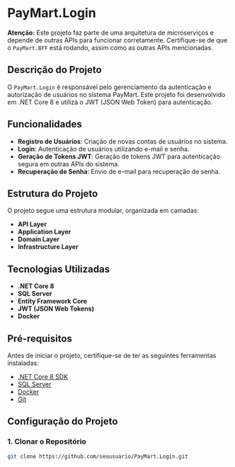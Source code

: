 # PayMart.Login

**Atenção:** Este projeto faz parte de uma arquitetura de microserviços e depende de outras APIs para funcionar corretamente. Certifique-se de que o `PayMart.BFF` está rodando, assim como as outras APIs mencionadas.

## Descrição do Projeto

O `PayMart.Login` é responsável pelo gerenciamento da autenticação e autorização de usuários no sistema PayMart. Este projeto foi desenvolvido em .NET Core 8 e utiliza o JWT (JSON Web Token) para autenticação.

## Funcionalidades

- **Registro de Usuários**: Criação de novas contas de usuários no sistema.
- **Login**: Autenticação de usuários utilizando e-mail e senha.
- **Geração de Tokens JWT**: Geração de tokens JWT para autenticação segura em outras APIs do sistema.
- **Recuperação de Senha**: Envio de e-mail para recuperação de senha.

## Estrutura do Projeto

O projeto segue uma estrutura modular, organizada em camadas:

- **API Layer**
- **Application Layer**
- **Domain Layer**
- **Infrastructure Layer**

## Tecnologias Utilizadas

- **.NET Core 8**
- **SQL Server**
- **Entity Framework Core**
- **JWT (JSON Web Tokens)**
- **Docker**

## Pré-requisitos

Antes de iniciar o projeto, certifique-se de ter as seguintes ferramentas instaladas:

- [.NET Core 8 SDK](https://dotnet.microsoft.com/download/dotnet/8.0)
- [SQL Server](https://www.microsoft.com/pt-br/sql-server/sql-server-downloads)
- [Docker](https://www.docker.com/)
- [Git](https://git-scm.com/)

## Configuração do Projeto

### 1. Clonar o Repositório

```bash
git clone https://github.com/seuusuario/PayMart.Login.git
